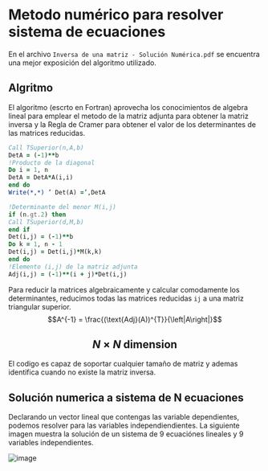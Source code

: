 # Metodo numérico para resolver sistema de ecuaciones

En el archivo `Inversa de una matriz - Solución Numérica.pdf` se encuentra una mejor exposición del algoritmo utilizado.

## Algritmo
El algoritmo (escrto en Fortran) aprovecha los conocimientos de algebra lineal para emplear el metodo de la matriz adjunta para obtener la matriz inversa y la Regla de Cramer para obtener el valor de los determinantes de las matrices reducidas.
```fortran
Call TSuperior(n,A,b)
DetA = (-1)**b
!Producto de la diagonal
Do i = 1, n
DetA = DetA*A(i,i)
end do
Write(*,*) ’ Det(A) =’,DetA
```
```fortran
!Determinante del menor M(i,j)
if (n.gt.2) then
Call TSuperior(d,M,b)
end if
Det(i,j) = (-1)**b
Do k = 1, n - 1
Det(i,j) = Det(i,j)*M(k,k)
end do
!Elemento (i,j) de la matriz adjunta
Adj(i,j) = (-1)**(i + j)*Det(i,j)
```

Para reducir la matrices algebraicamente y calcular comodamente los determinantes, reducimos todas las matrices reducidas `ij` a una matriz triangular superior.
$$A^{-1} = \frac{(\text{Adj}(A))^{T}}{\left|A\right|}$$

## $$N\times N \text{ dimension}$$
El codigo es capaz de soportar cualquier tamaño de matriz y ademas identifica cuando no existe la matriz inversa.

## Solución numerica a sistema de N ecuaciones
Declarando un vector lineal que contengas las variable dependientes, podemos resolver para las variables independiendientes. La siguiente imagen muestra la solución de un sistema de 9 ecuaciónes lineales y 9 variables independientes.

![image](https://user-images.githubusercontent.com/74220104/208798157-73a29d98-ef31-46ba-a50b-abe5dc0d2427.png)
